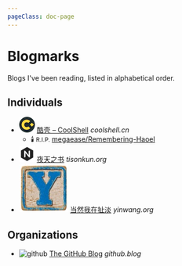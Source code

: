 ```yaml
---
pageClass: doc-page
---
```


# Blogmarks

Blogs I've been reading, listed in alphabetical order.

## Individuals

- ![coolshell](./coolshell.org.png) [酷壳 – CoolShell](https://coolshell.org/) *coolshell.cn*
  - 🕯️ `R.I.P.` [megaease/Remembering-Haoel](https://github.com/megaease/Remembering-Haoel)
- ![tisonkun](./tisonkun.org.png) [夜天之书](https://www.tisonkun.org/) *tisonkun.org*
- ![yinwang](./yinwang.org.jpg) [当然我在扯淡](https://www.yinwang.org/) *yinwang.org*

## Organizations

- ![github](./github.blog.ico) [The GitHub Blog](https://github.blog/) *github.blog*

<style>
li code {
  font-family: var(--vp-font-family-base);
  font-style: normal;
}
</style>
